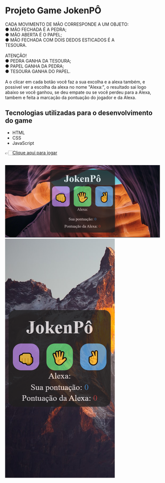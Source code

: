 # Projeto Game JokenPÔ
<p>CADA MOVIMENTO DE MÃO CORRESPONDE A UM OBJETO:<br>
● MÃO FECHADA É A PEDRA;<br>
● MÃO ABERTA É O PAPEL;<br>
● MÃO FECHADA COM DOIS DEDOS ESTICADOS É A<br>
TESOURA.<br>
  <br>
        ATENÇÃO!<br>
● PEDRA GANHA DA TESOURA;<br>
● PAPEL GANHA DA PEDRA;<br>
● TESOURA GANHA DO PAPEL.<br>
  <br>
  A o clicar em cada botão você faz a sua excolha e a alexa também, e possivel ver a escolha da alexa no nome "Alexa:", 
  o resultado sai logo abaixo se você ganhou, se deu empate ou se você perdeu para a Alexa, tambem e feita a marcação da 
  pontuação do jogador e da Alexa.
</p>
<h2>Tecnologias utilizadas para o desenvolvimento do game</h2>
<ul>
  <li>HTML</li>
  <li>CSS</li>
  <li>JavaScript</li>
</ul>
<p>👉🏻<a href="https://italoh27.github.io/Game_JokenPO/" rel="noreferrer noopener nofollow" target="_blank" >Clique aqui para jogar</a> <br></p>
<br>
<img src="https://raw.githubusercontent.com/italoh27/Game_JokenPO/b7483e1b0dc5430076e233ceb85b21f65d8f672e/img/Captura%20de%20tela%202023-08-27%20111626.png"/>
<img src="https://raw.githubusercontent.com/italoh27/Game_JokenPO/b7483e1b0dc5430076e233ceb85b21f65d8f672e/img/Captura%20de%20tela%202023-08-27%20111505.png"/>



